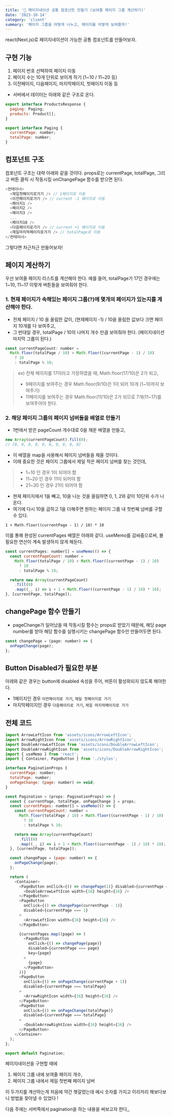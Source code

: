 ```yaml
---
title: '📄 페이지네이션 공통 컴포넌트 만들기 (보여줄 페이지 그룹 계산하기)'
date: '2023-10-14'
category: 'client'
summary: '페이지 그룹을 어떻게 나누고, 페이지를 어떻게 보여줄까!'
---
```


react(Next.js)로 페이지네이션이 가능한 공통 컴포넌트를 만들어보자.

## 구현 기능

1. 페이지 번호 선택하여 페이지 이동
2. 페이지 수는 10개 단위로 보이게 하기 (1~10 / 11~20 등)
3. 이전페이지, 다음페이지, 마지막페이지, 첫페이지 이동 등

- 서버에서 데이터는 아래와 같은 구조로 온다.

```js
export interface ProductsResponse {
  paging: Paging;
  products: Product[];
}

export interface Paging {
  currentPage: number;
  totalPage: number;
}
```

## 컴포넌트 구조

컴포넌트 구조는 대략 아래와 같을 것이다.
props로는 currentPage, totalPage, 그리고 버튼 클릭 시 작동시킬 onChangePage 함수를 받으면 된다.

```js
<컨테이너>
  <제일첫페이지로가기 /> // 1페이지로 이동
  <이전페이지로가기 /> // current -1 페이지로 이동
  <페이지1 />
  <페이지2 />
  <페이지3 />
  ...
  <페이지10 />
  <다음페이지로가기 /> // current +1 페이지로 이동
  <제일마지막페이지로가기 /> // totalPage로 이동
</컨테이너>
```

그렇다면 차근차근 만들어보자!

## 페이지 계산하기

우선 보여줄 페이지 리스트를 계산해야 한다.
예를 들어, totalPage가 17인 경우에는 1~10, 11~17 이렇게 버튼들을 보여줘야 한다.

### 1. 현재 페이지가 속해있는 페이지 그룹(?)에 몇개의 페이지가 있는지를 계산해야 한다.

- 전체 페이지 / 10 을 올림한 값이, (현재페이지 -1) / 10을 올림한 값보다 크면 페이지 10개를 다 보여주고,
- 그 반대일 경우, totalPage / 10의 나머지 개수 만큼 보여줘야 한다. (페이지네이션 마지막 그룹이 된다.)

```js
const currentPageCount: number =
  Math.floor(totalPage / 10) > Math.floor((currentPage - 1) / 10)
    ? 10
    : totalPage % 10;
```

> ex) 전체 페이지를 17이라고 가정하였을 때,
> Math.floor(17/10)은 2가 되고,
>
> - 9페이지를 보여주는 경우 Math.floor(9/10)은 1이 되어 10개 (1~10까지 보여주기)
> - 11페이지를 보여주는 경우 Math.floor(11/10)은 2가 되므로 7개(11~17)를 보여주어야 한다.

### 2. 해당 페이지 그룹의 페이지 넘버들을 배열로 만들기

- 1번에서 받은 pageCount 개수대로 0을 채운 배열을 만들고,

```js
new Array(currentPageCount).fill(0);
// [0, 0, 0, 0, 0, 0, 0, 0, 0, 0]
```

- 이 배열을 map을 사용해서 페이지 넘버들을 채울 것이다.
- 이때 중요한 것은 페이지 그룹에서 제일 작은 페이지 넘버를 찾는 것인데,

> - 1~10 인 경우 1이 되어야 함
> - 11~20 인 경우 11이 되어야 함
> - 21~30 인 경우 21이 되어야 함

- 현재 페이지에서 1을 빼고, 10을 나눈 것을 올림하면 0, 1, 2와 같이 10단위 수가 나온다.
- 여기에 다시 10을 곱하고 1을 더해주면 원하는 페이지 그룹 내 첫번째 넘버를 구할 수 있다.

```
1 + Math.floor((currentPage - 1) / 10) * 10
```

이를 통해 완성된 currentPages 배열은 아래와 같다.
useMemo를 감싸줌으로써, 불필요한 연산이 계속 발생하지 않게 해둔다.

```js
const currentPages: number[] = useMemo(() => {
  const currentPageCount: number =
    Math.floor(totalPage / 10) > Math.floor((currentPage - 1) / 10)
      ? 10
      : totalPage % 10;

  return new Array(currentPageCount)
    .fill(0)
    .map((_, i) => i + 1 + Math.floor((currentPage - 1) / 10) * 10);
}, [currentPage, totalPage]);
```

## changePage 함수 만들기

- pageChange가 일어났을 때 작동시킬 함수는 props로 받았기 때문에, 해당 page number를 받아 해당 함수를 실행시키는 changePage 함수만 만들어두면 된다.

```js
const changePage = (page: number) => {
  onPageChange(page);
};
```

## Button Disabled가 필요한 부분

아래와 같은 경우는 button에 disabled 속성을 주어, 버튼이 활성화되지 않도록 해야한다.

- 1페이지인 경우 `이전페이지로 가기`, `제일 첫페이지로 가기`
- 마지막페이지인 경우 `다음페이지로 가기`, `제일 마지막페이지로 가기`

## 전체 코드

```js
import ArrowLeftIcon from 'assets/icons/ArrowLeftIcon';
import ArrowRightIcon from 'assets/icons/ArrowRightIcon';
import DoubleArrowLeftIcon from 'assets/icons/DoubleArrowLeftIcon';
import DoubleArrowRightIcon from 'assets/icons/DoubleArrowRightIcon';
import { useMemo } from 'react';
import { Container, PageButton } from './styles';

interface PaginationProps {
  currentPage: number;
  totalPage: number;
  onPageChange: (page: number) => void;
}

const Pagination = (props: PaginationProps) => {
  const { currentPage, totalPage, onPageChange } = props;
  const currentPages: number[] = useMemo(() => {
    const currentPageCount: number =
      Math.floor(totalPage / 10) > Math.floor((currentPage - 1) / 10)
        ? 10
        : totalPage % 10;

    return new Array(currentPageCount)
      .fill(0)
      .map((_, i) => i + 1 + Math.floor((currentPage - 1) / 10) * 10);
  }, [currentPage, totalPage]);

  const changePage = (page: number) => {
    onPageChange(page);
  };

  return (
    <Container>
      <PageButton onClick={() => changePage(1)} disabled={currentPage === 1}>
        <DoubleArrowLeftIcon width={16} height={16} />
      </PageButton>
      <PageButton
        onClick={() => changePage(currentPage - 1)}
        disabled={currentPage === 1}
      >
        <ArrowLeftIcon width={16} height={16} />
      </PageButton>

      {currentPages.map((page) => (
        <PageButton
          onClick={() => changePage(page)}
          disabled={currentPage === page}
          key={page}
        >
          {page}
        </PageButton>
      ))}
      <PageButton
        onClick={() => onPageChange(currentPage + 1)}
        disabled={currentPage === totalPage}
      >
        <ArrowRightIcon width={16} height={16} />
      </PageButton>
      <PageButton
        onClick={() => onPageChange(totalPage)}
        disabled={currentPage === totalPage}
      >
        <DoubleArrowRightIcon width={16} height={16} />
      </PageButton>
    </Container>
  );
};

export default Pagination;
```

페이지네이션을 구현할 때에

1. 페이지 그룹 내에 보여줄 페이지 개수,
2. 페이지 그룹 내에서 제일 첫번째 페이지 넘버

이 두가지를 계산하는게 처음에 약간 헷갈렸는데
예시 숫자를 가지고 이리저리 해보다보니 방법을 찾아낼 수 있었다 !

다음 주에는 서버쪽에서 pagination을 하는 내용을 써보고자 한다,,
